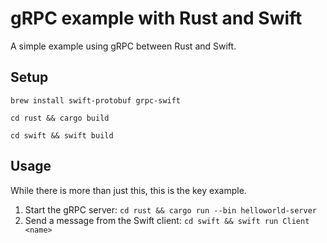 # gRPC example with Rust and Swift

A simple example using gRPC between Rust and Swift.

## Setup

`brew install swift-protobuf grpc-swift`

`cd rust && cargo build`

`cd swift && swift build`

## Usage

While there is more than just this, this is the key example.

1. Start the gRPC server: `cd rust && cargo run --bin helloworld-server`
2. Send a message from the Swift client: `cd swift && swift run Client <name>`
